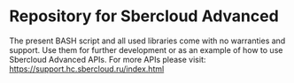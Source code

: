 # Repository for Sbercloud Advanced

The present BASH script and all used libraries come with no warranties and support.
Use them for further development or as an example of how to use Sbercloud Advanced APIs.
For more APIs please visit: https://support.hc.sbercloud.ru/index.html

